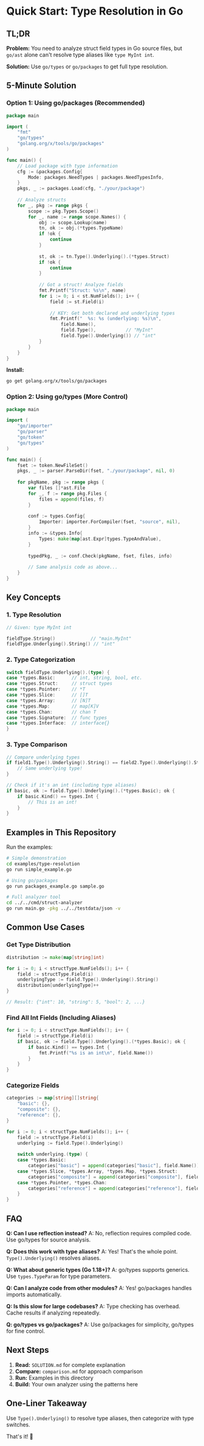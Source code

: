 # Quick Start: Type Resolution in Go

## TL;DR

**Problem:** You need to analyze struct field types in Go source files, but `go/ast` alone can't resolve type aliases like `type MyInt int`.

**Solution:** Use `go/types` or `go/packages` to get full type resolution.

## 5-Minute Solution

### Option 1: Using go/packages (Recommended)

```go
package main

import (
    "fmt"
    "go/types"
    "golang.org/x/tools/go/packages"
)

func main() {
    // Load package with type information
    cfg := &packages.Config{
        Mode: packages.NeedTypes | packages.NeedTypesInfo,
    }
    pkgs, _ := packages.Load(cfg, "./your/package")
    
    // Analyze structs
    for _, pkg := range pkgs {
        scope := pkg.Types.Scope()
        for _, name := range scope.Names() {
            obj := scope.Lookup(name)
            tn, ok := obj.(*types.TypeName)
            if !ok {
                continue
            }
            
            st, ok := tn.Type().Underlying().(*types.Struct)
            if !ok {
                continue
            }
            
            // Got a struct! Analyze fields
            fmt.Printf("Struct: %s\n", name)
            for i := 0; i < st.NumFields(); i++ {
                field := st.Field(i)
                
                // KEY: Get both declared and underlying types
                fmt.Printf("  %s: %s (underlying: %s)\n",
                    field.Name(),
                    field.Type(),           // "MyInt"
                    field.Type().Underlying()) // "int"
            }
        }
    }
}
```

**Install:**
```bash
go get golang.org/x/tools/go/packages
```

### Option 2: Using go/types (More Control)

```go
package main

import (
    "go/importer"
    "go/parser"
    "go/token"
    "go/types"
)

func main() {
    fset := token.NewFileSet()
    pkgs, _ := parser.ParseDir(fset, "./your/package", nil, 0)
    
    for pkgName, pkg := range pkgs {
        var files []*ast.File
        for _, f := range pkg.Files {
            files = append(files, f)
        }
        
        conf := types.Config{
            Importer: importer.ForCompiler(fset, "source", nil),
        }
        info := &types.Info{
            Types: make(map[ast.Expr]types.TypeAndValue),
        }
        
        typedPkg, _ := conf.Check(pkgName, fset, files, info)
        
        // Same analysis code as above...
    }
}
```

## Key Concepts

### 1. Type Resolution

```go
// Given: type MyInt int

fieldType.String()             // "main.MyInt"
fieldType.Underlying().String() // "int"
```

### 2. Type Categorization

```go
switch fieldType.Underlying().(type) {
case *types.Basic:      // int, string, bool, etc.
case *types.Struct:     // struct types
case *types.Pointer:    // *T
case *types.Slice:      // []T
case *types.Array:      // [N]T
case *types.Map:        // map[K]V
case *types.Chan:       // chan T
case *types.Signature:  // func types
case *types.Interface:  // interface{}
}
```

### 3. Type Comparison

```go
// Compare underlying types
if field1.Type().Underlying().String() == field2.Type().Underlying().String() {
    // Same underlying type!
}

// Check if it's an int (including type aliases)
if basic, ok := field.Type().Underlying().(*types.Basic); ok {
    if basic.Kind() == types.Int {
        // This is an int!
    }
}
```

## Examples in This Repository

Run the examples:

```bash
# Simple demonstration
cd examples/type-resolution
go run simple_example.go

# Using go/packages
go run packages_example.go sample.go

# Full analyzer tool
cd ../../cmd/struct-analyzer
go run main.go -pkg ../../testdata/json -v
```

## Common Use Cases

### Get Type Distribution

```go
distribution := make(map[string]int)

for i := 0; i < structType.NumFields(); i++ {
    field := structType.Field(i)
    underlyingType := field.Type().Underlying().String()
    distribution[underlyingType]++
}

// Result: {"int": 10, "string": 5, "bool": 2, ...}
```

### Find All Int Fields (Including Aliases)

```go
for i := 0; i < structType.NumFields(); i++ {
    field := structType.Field(i)
    if basic, ok := field.Type().Underlying().(*types.Basic); ok {
        if basic.Kind() == types.Int {
            fmt.Printf("%s is an int\n", field.Name())
        }
    }
}
```

### Categorize Fields

```go
categories := map[string][]string{
    "basic": {},
    "composite": {},
    "reference": {},
}

for i := 0; i < structType.NumFields(); i++ {
    field := structType.Field(i)
    underlying := field.Type().Underlying()
    
    switch underlying.(type) {
    case *types.Basic:
        categories["basic"] = append(categories["basic"], field.Name())
    case *types.Slice, *types.Array, *types.Map, *types.Struct:
        categories["composite"] = append(categories["composite"], field.Name())
    case *types.Pointer, *types.Chan:
        categories["reference"] = append(categories["reference"], field.Name())
    }
}
```

## FAQ

**Q: Can I use reflection instead?**
A: No, reflection requires compiled code. Use go/types for source analysis.

**Q: Does this work with type aliases?**
A: Yes! That's the whole point. `Type().Underlying()` resolves aliases.

**Q: What about generic types (Go 1.18+)?**
A: go/types supports generics. Use `types.TypeParam` for type parameters.

**Q: Can I analyze code from other modules?**
A: Yes! go/packages handles imports automatically.

**Q: Is this slow for large codebases?**
A: Type checking has overhead. Cache results if analyzing repeatedly.

**Q: go/types vs go/packages?**
A: Use go/packages for simplicity, go/types for fine control.

## Next Steps

1. **Read:** `SOLUTION.md` for complete explanation
2. **Compare:** `comparison.md` for approach comparison
3. **Run:** Examples in this directory
4. **Build:** Your own analyzer using the patterns here

## One-Liner Takeaway

Use `Type().Underlying()` to resolve type aliases, then categorize with type switches.

That's it! 🎉